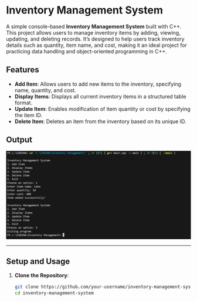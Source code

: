 # Inventory Management System

A simple console-based **Inventory Management System** built with C++. This project allows users to manage inventory items by adding, viewing, updating, and deleting records. It’s designed to help users track inventory details such as quantity, item name, and cost, making it an ideal project for practicing data handling and object-oriented programming in C++.

## Features

- **Add Item**: Allows users to add new items to the inventory, specifying name, quantity, and cost.
- **Display Items**: Displays all current inventory items in a structured table format.
- **Update Item**: Enables modification of item quantity or cost by specifying the item ID.
- **Delete Item**: Deletes an item from the inventory based on its unique ID.

## Output

![Inventory Management System Demo](demo.png)

---

## Setup and Usage

1. **Clone the Repository**:
   ```bash
   git clone https://github.com/your-username/inventory-management-system.git
   cd inventory-management-system
